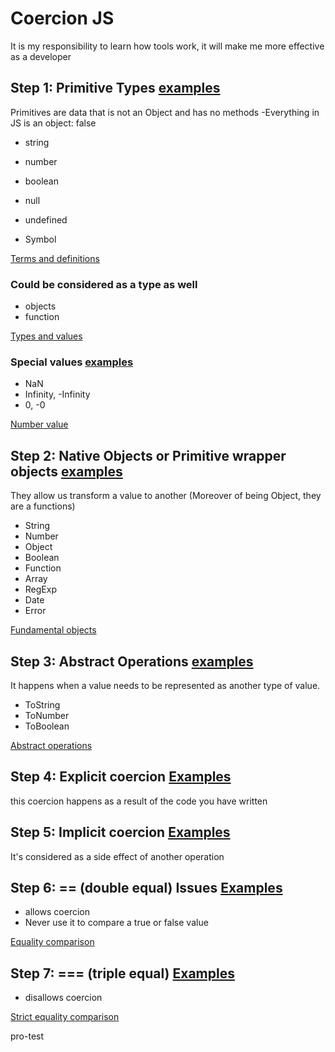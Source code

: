 # Coercion JS

It is my responsibility to learn how tools work, it will make me more effective as a developer

## Step 1: Primitive Types [examples](/types.js) 

Primitives are data that is not an Object and has no methods
-Everything in JS is an object: false

* string 
* number
* boolean

* null
* undefined
* Symbol

[Terms and definitions](https://www.ecma-international.org/ecma-262/9.0/index.html#sec-terms-and-definitions)

### Could be considered as a type as well
* objects
* function

[Types and values](https://www.ecma-international.org/ecma-262/9.0/index.html#sec-typeof-operator-runtime-semantics-evaluation)

### Special values [examples](/specialValues.js)
* NaN
* Infinity, -Infinity
* 0, -0

[Number value](https://www.ecma-international.org/ecma-262/9.0/index.html#sec-terms-and-definitions-number-value)

## Step 2: Native Objects or Primitive wrapper objects [examples](/nativeObjects.js)

They allow us transform a value to another
(Moreover of being Object, they are a functions)

* String
* Number
* Object
* Boolean
* Function
* Array
* RegExp
* Date
* Error

[Fundamental objects](https://www.ecma-international.org/ecma-262/9.0/index.html#sec-fundamental-objects)

## Step 3: Abstract Operations [examples](/abstractOperations.js)

It happens when a value needs to be represented as another type of value.

* ToString
* ToNumber
* ToBoolean

[Abstract operations](https://www.ecma-international.org/ecma-262/9.0/index.html#sec-abstract-operations)

## Step 4: Explicit coercion [Examples](/explicitCoercion.js)

this coercion happens as a result of the code you have written

## Step 5: Implicit coercion [Examples](/implicitCoercion.js)

It's considered as a side effect of another operation

## Step 6: == (double equal) Issues [Examples](/doubleEqualIssues.js)

* allows coercion
* Never use it to compare a true or false value

[Equality comparison](https://www.ecma-international.org/ecma-262/9.0/index.html#sec-abstract-equality-comparison)

## Step 7: === (triple equal) [Examples](/tripleEqual.js)

* disallows coercion

[Strict equality comparison](https://www.ecma-international.org/ecma-262/9.0/index.html#sec-strict-equality-comparison)

pro-test